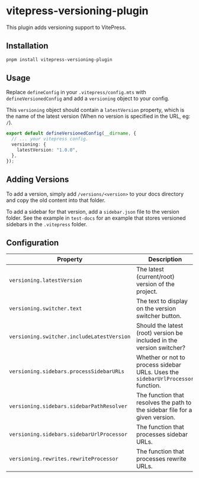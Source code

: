 # vitepress-versioning-plugin

This plugin adds versioning support to VitePress.

## Installation

```bash
pnpm install vitepress-versioning-plugin
```

## Usage

Replace `defineConfig` in your `.vitepress/config.mts` with `defineVersionedConfig` and add a `versioning` object to your config.

This `versioning` object should contain a `latestVersion` property, which is the name of the latest version (When no version is specified in the URL, eg: `/`).

```ts
export default defineVersionedConfig(__dirname, {
  // ... your vitepress config.
  versioning: {
    latestVersion: "1.0.0",
  },
});
```

## Adding Versions

To add a version, simply add `/versions/<version>` to your docs directory and copy the old content into that folder.

To add a sidebar for that version, add a `sidebar.json` file to the version folder. See the example in `test-docs` for an example that stores versioned sidebars in the `.vitepress` folder.

## Configuration

| Property                                   | Description                                                                      | Default Value                                                        |
| ------------------------------------------ | -------------------------------------------------------------------------------- | -------------------------------------------------------------------- |
| `versioning.latestVersion`                 | The latest (current/root) version of the project.                                | None                                                                 |
| `versioning.switcher.text`                 | The text to display on the version switcher button.                              | 'Switch Version'                                                     |
| `versioning.switcher.includeLatestVersion` | Should the latest (root) version be included in the version switcher?            | `true`                                                               |
| `versioning.sidebars.processSidebarURLs`   | Whether or not to process sidebar URLs. Uses the `sidebarUrlProcessor` function. | `true`                                                               |
| `versioning.sidebars.sidebarPathResolver`  | The function that resolves the path to the sidebar file for a given version.     | `(version) => /versions/${version}/sidebar.json`                     |
| `versioning.sidebars.sidebarUrlProcessor`  | The function that processes sidebar URLs.                                        | `(url, version) => /${version}${url}`                                |
| `versioning.rewrites.rewriteProcessor`     | The function that processes rewrite URLs.                                        | `(inputFilePath, version) => inputFilePath.replace('versions/', '')` |
